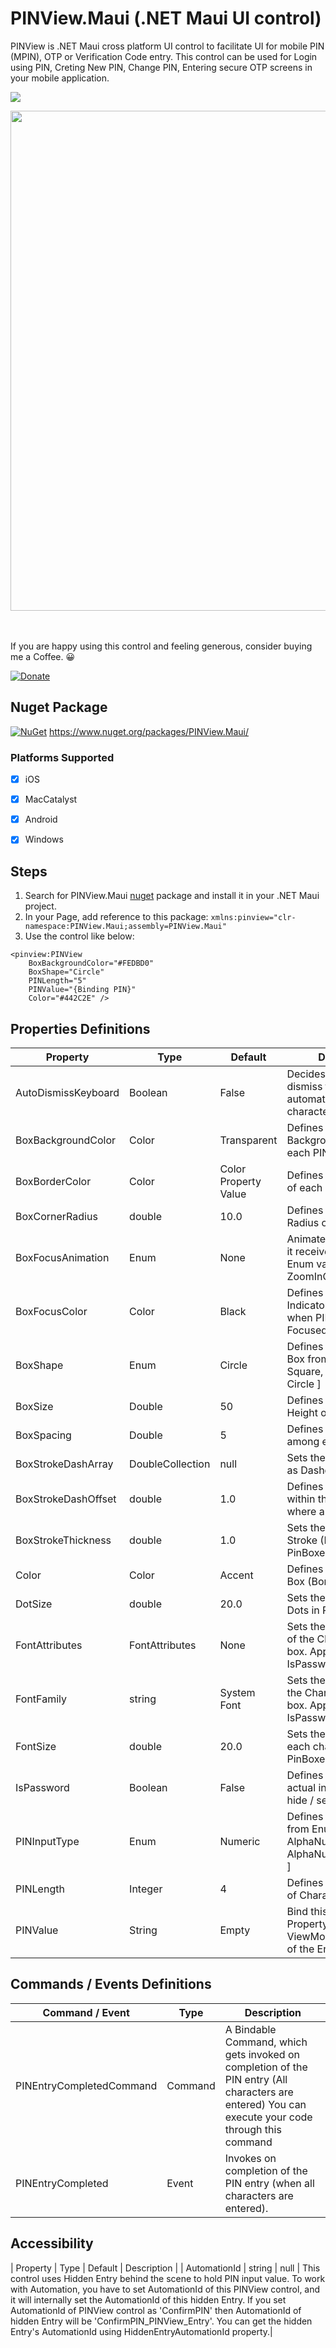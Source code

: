 # PINView.Maui (.NET Maui UI control)

PINView is .NET Maui cross platform UI control to facilitate UI for mobile PIN (MPIN), OTP or Verification Code entry.
This control can be used for Login using PIN, Creting New PIN, Change PIN, Entering secure OTP screens in your mobile application.

![](https://github.com/MGohil/PINView.Maui/blob/master/arts/showcase.gif)

<kbd>
    <img src="https://github.com/MGohil/PINView.Maui/blob/master/arts/Preview-Graphic.png" width="800">
</kbd>


<br><br>
If you are happy using this control and feeling generous, consider buying me a Coffee. :grinning: 

[![Donate](https://img.shields.io/badge/Donate-PayPal-green.svg)](https://www.paypal.me/mgohil213)


## Nuget Package
[![NuGet](https://img.shields.io/nuget/v/PINView.Maui.svg)](https://www.nuget.org/packages/PINView.Maui/)
https://www.nuget.org/packages/PINView.Maui/

### Platforms Supported
- [X] iOS
- [X] MacCatalyst
- [X] Android
- [X] Windows


## Steps
1. Search for PINView.Maui [nuget](https://www.nuget.org/packages/PINView.Maui/) package and install it in your .NET Maui project. 
2. In your Page, add reference to this package:
```xmlns:pinview="clr-namespace:PINView.Maui;assembly=PINView.Maui"```
3. Use the control like below:
```
<pinview:PINView
    BoxBackgroundColor="#FEDBD0"
    BoxShape="Circle"
    PINLength="5"
    PINValue="{Binding PIN}"
    Color="#442C2E" />
```                
## Properties Definitions
| Property | Type | Default | Description |
| ----------| --- | --- | --- |
| AutoDismissKeyboard | Boolean | False | Decides whether to dismiss the keyboard automatically when all characters entered |
| BoxBackgroundColor | Color | Transparent | Defines the BackgroundColor of each PIN Box |
| BoxBorderColor | Color | Color Property Value | Defines the Border Color of each PIN Box |
| BoxCornerRadius | double | 10.0 | Defines the Corner Radius of each PIN box. |
| BoxFocusAnimation | Enum | None | Animates the Box when it receives the Focus. Enum values [ None, ZoomInOut, ScaleUp ]|
| BoxFocusColor | Color | Black | Defines the Focus Indicator Border Color when PIN Box is Focused |
| BoxShape | Enum | Circle | Defines the shape of PIN Box from Enum values [ Square, RoundCorner, Circle ] |
| BoxSize | Double | 50 | Defines the Width and Height of each PIN Box |
| BoxSpacing | Double | 5 | Defines the space among each PIN Box |
| BoxStrokeDashArray | DoubleCollection | null | Sets the Stroke (Border) as Dashed line |
| BoxStrokeDashOffset | double | 1.0 | Defines the distance within the dash pattern where a dash begins |
| BoxStrokeThickness | double | 1.0 | Sets the Thickness of Stroke (Border) of each PinBoxes |
| Color | Color | Accent | Defines the Color of PIN Box (Border and Dot) |
| DotSize | double | 20.0 | Sets the Dot size of each Dots in PINBoxes |
| FontAttributes | FontAttributes | None | Sets the FontAttributes of the Char label in each box. Applicable when IsPassword = False |
| FontFamily | string | System Font | Sets the FontFamily of the Char label in each box. Applicable when IsPassword = False |
| FontSize | double | 20.0 | Sets the Font size of each char Label in PinBoxes |
| IsPassword | Boolean | False | Defines whether to show actual input character or hide / secure via Dot |
| PINInputType | Enum | Numeric | Defines the Input Type from Enum [ Numeric, AlphaNumeric, AlphaNumericUppercase ] |
| PINLength | Integer | 4 | Defines the Length (No. of Characters) of the PIN |
| PINValue | String | Empty | Bind this to string Property in your ViewModel, to get value of the Entered PIN |


## Commands / Events Definitions
| Command / Event | Type | Description |
| ----------| --- | --- |
| PINEntryCompletedCommand | Command | A Bindable Command, which gets invoked on completion of the PIN entry (All characters are entered) You can execute your code through this command |
| PINEntryCompleted | Event | Invokes on completion of the PIN entry (when all characters are entered). |

## Accessibility
| Property | Type | Default | Description |
| AutomationId | string | null | This control uses Hidden Entry behind the scene to hold PIN input value. To work with Automation, you have to set AutomationId of this PINView control, and it will internally set the AutomationId of this hidden Entry. If you set AutomationId of PINView control as 'ConfirmPIN' then AutomationId of hidden Entry will be 'ConfirmPIN_PINView_Entry'. You can get the hidden Entry's AutomationId using HiddenEntryAutomationId property.|

